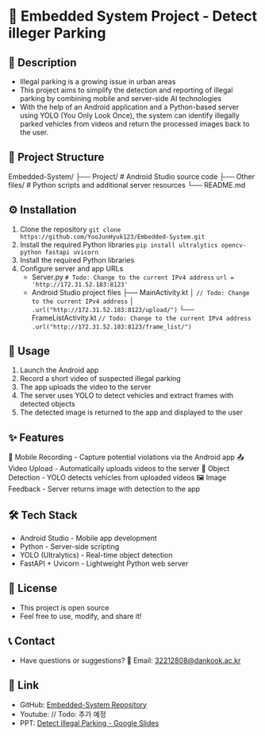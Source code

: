 # 🚗 Embedded System Project - Detect illeger Parking

## 📌 Description
- Illegal parking is a growing issue in urban areas
- This project aims to simplify the detection and reporting of illegal parking by combining mobile and server-side AI technologies
- With the help of an Android application and a Python-based server using YOLO (You Only Look Once), the system can identify illegally parked vehicles from videos and return the processed images back to the user.

## 📂 Project Structure
Embedded-System/
├── Project/              # Android Studio source code
├── Other files/          # Python scripts and additional server resources
└── README.md

## ⚙️ Installation
1. Clone the repository
   ```git clone https://github.com/YooJunHyuk123/Embedded-System.git```
2. Install the required Python libraries
   ```pip install ultralytics opencv-python fastapi uvicorn```
3. Install the required Python libraries
4. Configure server and app URLs
   - Server.py
     ``` # Todo: Change to the current IPv4 address ```
     ``` url = 'http://172.31.52.183:8123' ```
   - Android Studio project files
     ├── MainActivity.kt
     │   ``` // Todo: Change to the current IPv4 address ```
     │   ``` .url("http://172.31.52.183:8123/upload/") ```
     └── FrameListActivity.kt
         ``` // Todo: Change to the current IPv4 address ```
         ``` .url("http://172.31.52.183:8123/frame_list/") ```

## 🚀 Usage
1. Launch the Android app
2. Record a short video of suspected illegal parking
3. The app uploads the video to the server
4. The server uses YOLO to detect vehicles and extract frames with detected objects
5. The detected image is returned to the app and displayed to the user

## ✨ Features
📱 Mobile Recording - Capture potential violations via the Android app
📤 Video Upload - Automatically uploads videos to the server
🎯 Object Detection - YOLO detects vehicles from uploaded videos
🖼️ Image Feedback - Server returns image with detection to the app

## 🛠️ Tech Stack
- Android Studio - Mobile app development
- Python - Server-side scripting
- YOLO (Ultralytics) - Real-time object detection
- FastAPI + Uvicorn - Lightweight Python web server

## 🪪 License
- This project is open source
- Feel free to use, modify, and share it!

## 📞 Contact
- Have questions or suggestions?
📧 Email: 32212808@dankook.ac.kr

## 🔗 Link
- GitHub: [Embedded-System Repository](https://github.com/YooJunHyuk123/Embedded-System)
- Youtube: []() // Todo: 추가 예정
- PPT: [Detect illegal Parking - Google Slides](https://docs.google.com/presentation/d/1EHkSGUdTULNgVMy-MlKMbvdZi-SJNLFYwIvmaIo9ekc/edit?slide=id.g36941580fdb_4_12#slide=id.g36941580fdb_4_12)
